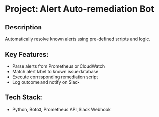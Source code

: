 # Project: Alert Auto-remediation Bot

## Description
Automatically resolve known alerts using pre-defined scripts and logic.

## Key Features:
- Parse alerts from Prometheus or CloudWatch
- Match alert label to known issue database
- Execute corresponding remediation script
- Log outcome and notify on Slack

## Tech Stack:
- Python, Boto3, Prometheus API, Slack Webhook
